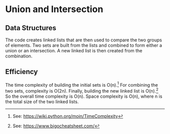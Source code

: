 
# Union and Intersection

## Data Structures
The code creates linked lists that are then used to compare the two groups of elements. Two sets are built from the lists and combined to form either a union or an intersection. A new linked list is then created from the combination.


## Efficiency
The time complexity of building the initial sets is O(n).[^1] For combining the two sets, complexity is O(2n). Finally, building the new linked list is O(n).[^2] So the overall time complexity is O(n). Space complexity is O(n), where n is the total size of the two linked lists.

[^1]: See: https://wiki.python.org/moin/TimeComplexity

[^2]: See: https://www.bigocheatsheet.com/
